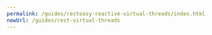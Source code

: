 ```yaml
---
permalink: /guides/resteasy-reactive-virtual-threads/index.html
newUrl: /guides/rest-virtual-threads
---
```

